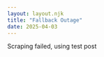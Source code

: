 ```yaml
---
layout: layout.njk
title: "Fallback Outage"
date: 2025-04-03
---
```

Scraping failed, using test post
